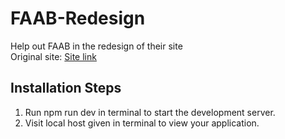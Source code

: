 # FAAB-Redesign
Help out FAAB in the redesign of their site  
Original site: [Site link](https://filipinoapostolate.blogspot.com/)
## Installation Steps
1. Run npm run dev in terminal to start the development server.  
2. Visit local host given in terminal to view your application.  
